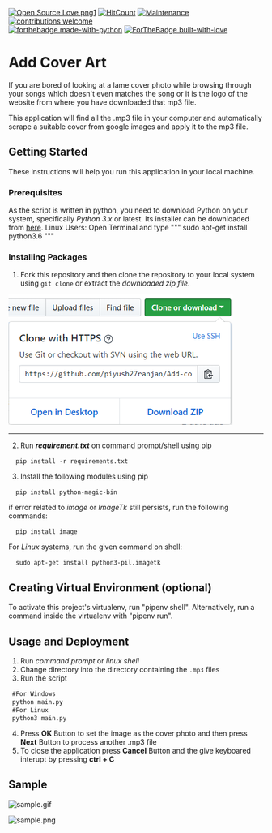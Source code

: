 [![Open Source Love png1](https://badges.frapsoft.com/os/v1/open-source.png?v=103)](https://github.com/ellerbrock/open-source-badges/)
[![HitCount](http://hits.dwyl.io/piyush27ranjan/Add-cover-art.svg)](http://hits.dwyl.io/piyush27ranjan/Add-cover-art)
[![Maintenance](https://img.shields.io/badge/Maintained%3F-yes-green.svg)](https://GitHub.com/piyush27ranjan/Game_Learner/graphs/commit-activity)
[![contributions welcome](https://img.shields.io/badge/contributions-welcome-brightgreen.svg?style=flat)](https://github.com/piyush27ranjan/Game_Learner/issues)
<br>
[![forthebadge made-with-python](http://ForTheBadge.com/images/badges/made-with-python.svg)](https://www.python.org/)
[![ForTheBadge built-with-love](http://ForTheBadge.com/images/badges/built-with-love.svg)](https://www.python.org/)
# Add Cover Art

If you are bored of looking at a lame cover photo while browsing through your songs which doesn't even matches the song or it is the logo of the website from where you have downloaded that mp3 file.

This application will find all the .mp3 file in your computer and automatically scrape a suitable cover from google images and apply it to the mp3 file.  

## Getting Started

These instructions will help you run this application in your local machine.

### Prerequisites

As the script is written in python, you need to download Python on your system, specifically *Python 3.x* or latest. Its installer can be downloaded from [here](https://www.python.org/downloads/).
Linux Users:
  Open Terminal and type 
  """
  sudo apt-get install python3.6
  """

### Installing Packages


1. Fork this repository and then clone the repository to your local system using `git clone` or extract the *downloaded zip file*.

![clone/download](snap.png)

<hr>

2. Run ***requirement.txt*** on command prompt/shell using pip

```
  pip install -r requirements.txt
```
3. Install the following modules using pip

```
  pip install python-magic-bin
```

if error related to *image* or *ImageTk* still persists, run the following commands:

```
  pip install image
````

For *Linux* systems, run the given command on shell:
```
  sudo apt-get install python3-pil.imagetk
```
## Creating Virtual Environment (optional)
To activate this project's virtualenv, run "pipenv shell".
Alternatively, run a command inside the virtualenv with "pipenv run".

## Usage and Deployment

1. Run *command prompt* or *linux shell*
2. Change directory into the directory containing the `.mp3` files
3. Run the script
 ```
  #For Windows
  python main.py
  #For Linux
  python3 main.py
 ```
 4. Press **OK** Button to set the image as the cover photo and then press **Next** Button to process another .mp3 file
 5. To close the application press **Cancel** Button and the give keyboared interupt by pressing **ctrl + C**

## Sample
![sample.gif](sample.gif)

![sample.png](sample.png)
